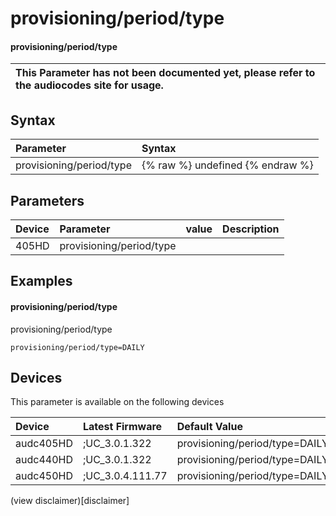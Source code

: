 ﻿---
description: provisioning/period/type
search: false
---

# provisioning/period/type

#### provisioning/period/type


| This Parameter has not been documented yet, please refer to the audiocodes site for usage.  |
| :--- |

## Syntax
| Parameter | Syntax |
| :--- | :--- |
|provisioning/period/type | {% raw %} undefined {% endraw %} |

## Parameters
|Device|Parameter|value|Description|
|:---|:---|:---|:---|
| 405HD | provisioning/period/type |  |  |

## Examples
#### provisioning/period/type

provisioning/period/type

```
provisioning/period/type=DAILY
```

## Devices
This parameter is available on the following devices

| Device | Latest Firmware | Default Value |
|:---|:---|:---|
| audc405HD | ;UC_3.0.1.322 | provisioning/period/type=DAILY 
| audc440HD | ;UC_3.0.1.322 | provisioning/period/type=DAILY 
| audc450HD | ;UC_3.0.4.111.77 | provisioning/period/type=DAILY 

(view disclaimer)[disclaimer]
